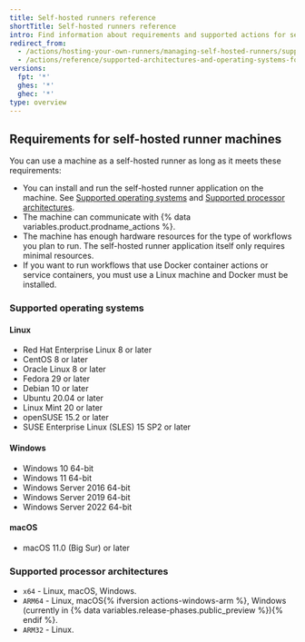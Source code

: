 ```yaml
---
title: Self-hosted runners reference
shortTitle: Self-hosted runners reference
intro: Find information about requirements and supported actions for self-hosted runners.
redirect_from:
  - /actions/hosting-your-own-runners/managing-self-hosted-runners/supported-architectures-and-operating-systems-for-self-hosted-runners
  - /actions/reference/supported-architectures-and-operating-systems-for-self-hosted-runners
versions:
  fpt: '*'
  ghes: '*'
  ghec: '*'
type: overview
---
```


## Requirements for self-hosted runner machines

You can use a machine as a self-hosted runner as long as it meets these requirements:

* You can install and run the self-hosted runner application on the machine. See [Supported operating systems](#supported-operating-systems) and [Supported processor architectures](#supported-processor-architectures).
* The machine can communicate with {% data variables.product.prodname_actions %}.
* The machine has enough hardware resources for the type of workflows you plan to run. The self-hosted runner application itself only requires minimal resources.
* If you want to run workflows that use Docker container actions or service containers, you must use a Linux machine and Docker must be installed.

### Supported operating systems

#### Linux

* Red Hat Enterprise Linux 8 or later
* CentOS 8 or later
* Oracle Linux 8 or later
* Fedora 29 or later
* Debian 10 or later
* Ubuntu 20.04 or later
* Linux Mint 20 or later
* openSUSE 15.2 or later
* SUSE Enterprise Linux (SLES) 15 SP2 or later

#### Windows

* Windows 10 64-bit
* Windows 11 64-bit
* Windows Server 2016 64-bit
* Windows Server 2019 64-bit
* Windows Server 2022 64-bit

#### macOS

* macOS 11.0 (Big Sur) or later

### Supported processor architectures

* `x64` - Linux, macOS, Windows.
* `ARM64` - Linux, macOS{% ifversion actions-windows-arm %}, Windows (currently in {% data variables.release-phases.public_preview %}){% endif %}.
* `ARM32` - Linux.
